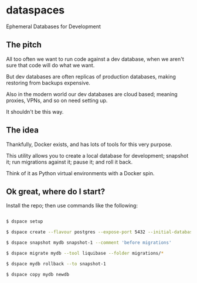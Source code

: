 # dataspaces
Ephemeral Databases for Development

## The pitch

All too often we want to run code against a dev database, when we aren't sure that code will do what we want.

But dev databases are often replicas of production databases, making restoring from backups expensive. 

Also in the modern world our dev databases are cloud based; meaning proxies, VPNs, and so on need setting up. 

It shouldn't be this way.

## The idea

Thankfully, Docker exists, and has lots of tools for this very purpose.

This utility allows you to create a local database for development; snapshot it; run migrations against it; pause it; and roll it back. 

Think of it as Python virtual environments with a Docker spin. 

## Ok great, where do I start?

Install the repo; then use commands like the following:

```bash

$ dspace setup

$ dspace create --flavour postgres --expose-port 5432 --initial-database my-db --name my-db

$ dspace snapshot mydb snapshot-1 --comment 'before migrations'

$ dspace migrate mydb --tool liquibase --folder migrations/*

$ dspace mydb rollback --to snapshot-1

$ dspace copy mydb newdb 

```